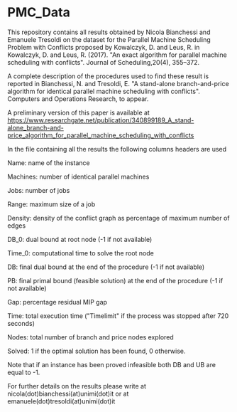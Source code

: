 # PMC_Data

This repository contains all results obtained by Nicola Bianchessi and Emanuele Tresoldi on the dataset for the Parallel Machine Scheduling Problem with Conflicts proposed by Kowalczyk, D. and Leus, R. in Kowalczyk, D. and Leus, R. (2017). "An exact algorithm for parallel machine scheduling with conflicts". Journal of Scheduling,20(4), 355–372.

A complete description of the procedures used to find these result is reported in Bianchessi, N. and Tresoldi, E. "A stand-alone branch-and-price algorithm for identical parallel machine scheduling with conflicts". Computers and Operations Research, to appear.

A preliminary version of this paper is available at https://www.researchgate.net/publication/340899189_A_stand-alone_branch-and-price_algorithm_for_parallel_machine_scheduling_with_conflicts 

In the file containing all the results the following columns headers are used

Name: name of the instance

Machines: number of identical parallel machines 

Jobs: number of jobs

Range: maximum size of a job

Density: density of the conflict graph as percentage of maximum number of edges

DB_0: dual bound at root node (-1 if not available)

Time_0: computational time to solve the root node

DB:	final dual bound at the end of the procedure (-1 if not available)

PB:	final primal bound (feasible solution) at the end of the procedure (-1 if not available)

Gap: percentage residual MIP gap 

Time: total execution time ("Timelimit" if the process was stopped after 720 seconds)

Nodes: total number of branch and price nodes explored

Solved: 1 if the optimal solution has been found, 0 otherwise. 



Note that if an instance has been proved infeasible both DB and UB are equal to -1.

For further details on the results please write at nicola(dot)bianchessi(at)unimi(dot)it or at emanuele(dot)tresoldi(at)unimi(dot)it
